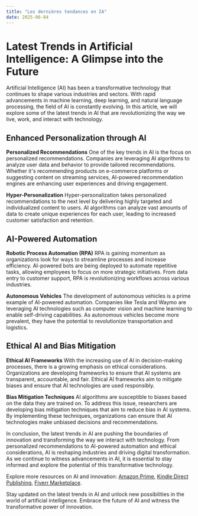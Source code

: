 ```yaml
---
title: "Les dernières tendances en IA"
date: 2025-06-04
---
```


# Latest Trends in Artificial Intelligence: A Glimpse into the Future

Artificial Intelligence (AI) has been a transformative technology that continues to shape various industries and sectors. With rapid advancements in machine learning, deep learning, and natural language processing, the field of AI is constantly evolving. In this article, we will explore some of the latest trends in AI that are revolutionizing the way we live, work, and interact with technology.

## Enhanced Personalization through AI

**Personalized Recommendations**
One of the key trends in AI is the focus on personalized recommendations. Companies are leveraging AI algorithms to analyze user data and behavior to provide tailored recommendations. Whether it's recommending products on e-commerce platforms or suggesting content on streaming services, AI-powered recommendation engines are enhancing user experiences and driving engagement.

**Hyper-Personalization**
Hyper-personalization takes personalized recommendations to the next level by delivering highly targeted and individualized content to users. AI algorithms can analyze vast amounts of data to create unique experiences for each user, leading to increased customer satisfaction and retention.

## AI-Powered Automation

**Robotic Process Automation (RPA)**
RPA is gaining momentum as organizations look for ways to streamline processes and increase efficiency. AI-powered bots are being deployed to automate repetitive tasks, allowing employees to focus on more strategic initiatives. From data entry to customer support, RPA is revolutionizing workflows across various industries.

**Autonomous Vehicles**
The development of autonomous vehicles is a prime example of AI-powered automation. Companies like Tesla and Waymo are leveraging AI technologies such as computer vision and machine learning to enable self-driving capabilities. As autonomous vehicles become more prevalent, they have the potential to revolutionize transportation and logistics.

## Ethical AI and Bias Mitigation

**Ethical AI Frameworks**
With the increasing use of AI in decision-making processes, there is a growing emphasis on ethical considerations. Organizations are developing frameworks to ensure that AI systems are transparent, accountable, and fair. Ethical AI frameworks aim to mitigate biases and ensure that AI technologies are used responsibly.

**Bias Mitigation Techniques**
AI algorithms are susceptible to biases based on the data they are trained on. To address this issue, researchers are developing bias mitigation techniques that aim to reduce bias in AI systems. By implementing these techniques, organizations can ensure that AI technologies make unbiased decisions and recommendations.

In conclusion, the latest trends in AI are pushing the boundaries of innovation and transforming the way we interact with technology. From personalized recommendations to AI-powered automation and ethical considerations, AI is reshaping industries and driving digital transformation. As we continue to witness advancements in AI, it is essential to stay informed and explore the potential of this transformative technology.

Explore more resources on AI and innovation: [Amazon Prime](https://www.amazon.fr/amazonprime?_encoding=UTF8&primeCampaignId=prime_assoc_ft&tag=zenzen0d-21France), [Kindle Direct Publishing](https://www.amazon.fr/kindle-dbs/hz/signup?tag=zenzen0d-21France), [Fiverr Marketplace](https://go.fiverr.com/visit/?bta=1071918&brand=fiverrmarketplace).

Stay updated on the latest trends in AI and unlock new possibilities in the world of artificial intelligence. Embrace the future of AI and witness the transformative power of innovation.